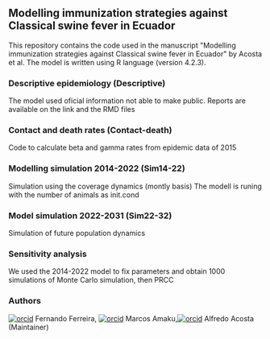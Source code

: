 ## Modelling immunization strategies against Classical swine fever in Ecuador 
This repository contains the code used in the manuscript "Modelling immunization strategies against Classical swine fever in Ecuador" by Acosta et al. The model is written using R language (version 4.2.3).

### Descriptive epidemiology (Descriptive)
The model used oficial information not able to make public.
Reports are available on the link and the RMD files

### Contact and death rates (Contact-death)
Code to calculate beta and gamma rates from epidemic data of 2015

### Modelling simulation 2014-2022 (Sim14-22)
Simulation using the coverage dynamics (montly basis)
The modell is runing with the number of animals as init.cond

### Model simulation 2022-2031 (Sim22-32)
Simulation of future population dynamics

### Sensitivity analysis
We used the 2014-2022 model to fix parameters and obtain 1000 simulations of Monte Carlo simulation, then PRCC

### Authors
[![orcid](https://info.orcid.org/wp-content/uploads/2019/11/orcid_16x16.png)](https://orcid.org/0000-0002-9160-7355) Fernando Ferreira,
[![orcid](https://info.orcid.org/wp-content/uploads/2019/11/orcid_16x16.png)](https://orcid.org/0000-0003-4752-6774) Marcos Amaku,[![orcid](https://info.orcid.org/wp-content/uploads/2019/11/orcid_16x16.png)](https://orcid.org/0000-0001-9627-3094) Alfredo Acosta (Maintainer)
